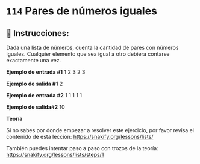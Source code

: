  # `114` Pares de números iguales

## 📝 Instrucciones:

Dada una lista de números, cuenta la cantidad de pares con números iguales. Cualquier elemento que sea igual a otro debiera contarse exactamente una vez.

**Ejemplo de entrada #1**
1 2 3 2 3

**Ejemplo de salida #1**
2

**Ejemplo de entrada #2**
1 1 1 1 1

**Ejemplo de salida#2**
10

**Teoría**

Si no sabes por donde empezar a resolver este ejercicio, por favor revisa el contenido de esta lección:
https://snakify.org/lessons/lists/

También puedes intentar paso a paso con trozos de la teoría:
https://snakify.org/lessons/lists/steps/1
